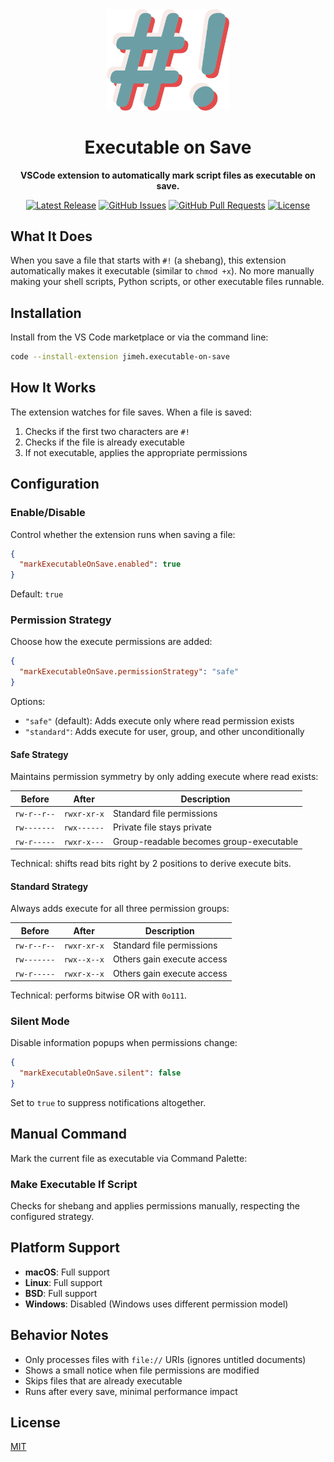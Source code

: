 <div align="center">

<img width="196px" src="https://github.com/jimeh/vscode-executable-on-save/raw/refs/heads/main/img/logo.png" alt="Logo">

# Executable on Save

**VSCode extension to automatically mark script files as executable on save.**

[![Latest Release](https://img.shields.io/github/release/jimeh/vscode-executable-on-save.svg)](https://github.com/jimeh/vscode-executable-on-save/releases)
[![GitHub Issues](https://img.shields.io/github/issues/jimeh/vscode-executable-on-save.svg)](https://github.com/jimeh/vscode-executable-on-save/issues)
[![GitHub Pull Requests](https://img.shields.io/github/issues-pr/jimeh/vscode-executable-on-save.svg)](https://github.com/jimeh/vscode-executable-on-save/pulls)
[![License](https://img.shields.io/github/license/jimeh/vscode-executable-on-save.svg)](https://github.com/jimeh/vscode-executable-on-save/blob/main/LICENSE)

</div>

## What It Does

When you save a file that starts with `#!` (a shebang), this extension
automatically makes it executable (similar to `chmod +x`). No more manually
making your shell scripts, Python scripts, or other executable files runnable.

## Installation

Install from the VS Code marketplace or via the command line:

```bash
code --install-extension jimeh.executable-on-save
```

## How It Works

The extension watches for file saves. When a file is saved:

1. Checks if the first two characters are `#!`
2. Checks if the file is already executable
3. If not executable, applies the appropriate permissions

## Configuration

### Enable/Disable

Control whether the extension runs when saving a file:

```json
{
  "markExecutableOnSave.enabled": true
}
```

Default: `true`

### Permission Strategy

Choose how the execute permissions are added:

```json
{
  "markExecutableOnSave.permissionStrategy": "safe"
}
```

Options:

- `"safe"` (default): Adds execute only where read permission exists
- `"standard"`: Adds execute for user, group, and other unconditionally

#### Safe Strategy

Maintains permission symmetry by only adding execute where read exists:

| Before      | After       | Description                             |
| ----------- | ----------- | --------------------------------------- |
| `rw-r--r--` | `rwxr-xr-x` | Standard file permissions               |
| `rw-------` | `rwx------` | Private file stays private              |
| `rw-r-----` | `rwxr-x---` | Group-readable becomes group-executable |

Technical: shifts read bits right by 2 positions to derive execute bits.

#### Standard Strategy

Always adds execute for all three permission groups:

| Before      | After       | Description                |
| ----------- | ----------- | -------------------------- |
| `rw-r--r--` | `rwxr-xr-x` | Standard file permissions  |
| `rw-------` | `rwx--x--x` | Others gain execute access |
| `rw-r-----` | `rwxr-x--x` | Others gain execute access |

Technical: performs bitwise OR with `0o111`.

### Silent Mode

Disable information popups when permissions change:

```json
{
  "markExecutableOnSave.silent": false
}
```

Set to `true` to suppress notifications altogether.

## Manual Command

Mark the current file as executable via Command Palette:

### Make Executable If Script

Checks for shebang and applies permissions manually, respecting the configured
strategy.

## Platform Support

- **macOS**: Full support
- **Linux**: Full support
- **BSD**: Full support
- **Windows**: Disabled (Windows uses different permission model)

## Behavior Notes

- Only processes files with `file://` URIs (ignores untitled documents)
- Shows a small notice when file permissions are modified
- Skips files that are already executable
- Runs after every save, minimal performance impact

## License

[MIT](https://github.com/jimeh/vscode-executable-on-save/blob/main/LICENSE)
